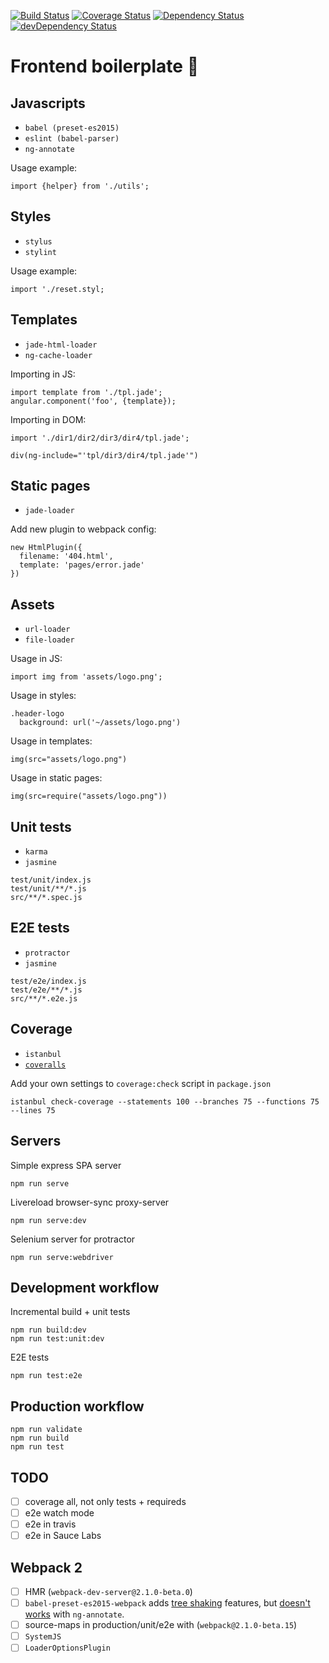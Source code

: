 [![Build Status](https://travis-ci.org/iboozyvoozy/oO.svg)](https://travis-ci.org/iboozyvoozy/oO) [![Coverage Status](https://coveralls.io/repos/github/iboozyvoozy/oO/badge.svg?branch=master)](https://coveralls.io/github/iboozyvoozy/oO?branch=master) [![Dependency Status](https://david-dm.org/iboozyvoozy/oO.svg)](https://david-dm.org/iboozyvoozy/oO) [![devDependency Status](https://david-dm.org/iboozyvoozy/oO/dev-status.svg)](https://david-dm.org/iboozyvoozy/oO#info=devDependencies)


# Frontend boilerplate 💩
 
## Javascripts

- `babel (preset-es2015)`
- `eslint (babel-parser)`
- `ng-annotate`

Usage example:

```
import {helper} from './utils';
```


## Styles

- `stylus`
- `stylint`

Usage example:

```
import './reset.styl;
```

## Templates

- `jade-html-loader`
- `ng-cache-loader`

Importing in JS:

```
import template from './tpl.jade';
angular.component('foo', {template});
```

Importing in DOM:

```
import './dir1/dir2/dir3/dir4/tpl.jade';
```
```
div(ng-include="'tpl/dir3/dir4/tpl.jade'")
```

## Static pages

- `jade-loader`

Add new plugin to webpack config:

```
new HtmlPlugin({
  filename: '404.html',
  template: 'pages/error.jade'
})
```

## Assets

- `url-loader`
- `file-loader`

Usage in JS:

```
import img from 'assets/logo.png';
```

Usage in styles:

```
.header-logo
  background: url('~/assets/logo.png')
```

Usage in templates:

```
img(src="assets/logo.png")
```

Usage in static pages:

```
img(src=require("assets/logo.png"))
```

## Unit tests

- `karma`
- `jasmine`

```
test/unit/index.js
test/unit/**/*.js
src/**/*.spec.js
```

## E2E tests

- `protractor`
- `jasmine`

```
test/e2e/index.js
test/e2e/**/*.js
src/**/*.e2e.js
```

## Coverage

- `istanbul`
- [`coveralls`](https://coveralls.io)

Add your own settings to `coverage:check` script in `package.json`

```
istanbul check-coverage --statements 100 --branches 75 --functions 75 --lines 75
```

## Servers

Simple express SPA server

```
npm run serve
```

Livereload browser-sync proxy-server

```
npm run serve:dev
```

Selenium server for protractor

```
npm run serve:webdriver
```

## Development workflow

Incremental build + unit tests

```
npm run build:dev
npm run test:unit:dev
```

E2E tests

```
npm run test:e2e
```

## Production workflow

```
npm run validate
npm run build 
npm run test
```

## TODO
- [ ] coverage all, not only tests + requireds
- [ ] e2e watch mode
- [ ] e2e in travis
- [ ] e2e in Sauce Labs

## Webpack 2
- [ ] HMR (`webpack-dev-server@2.1.0-beta.0`)
- [ ] `babel-preset-es2015-webpack` adds [tree shaking](http://www.2ality.com/2015/12/webpack-tree-shaking.html) features, but [doesn't works](https://github.com/olov/ng-annotate/issues/245) with `ng-annotate`.
- [ ] source-maps in production/unit/e2e with (`webpack@2.1.0-beta.15`)
- [ ] `SystemJS`
- [ ] `LoaderOptionsPlugin`
